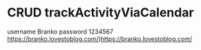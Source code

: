 # CRUD trackActivityViaCalendar 
username Branko
password 1234567
https://branko.lovestoblog.com/)https://branko.lovestoblog.com/

